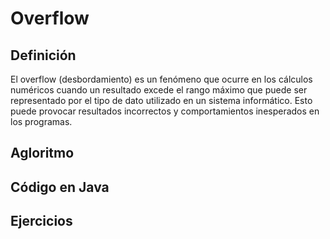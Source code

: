# Overflow

## Definición
El overflow (desbordamiento) es un fenómeno que ocurre en los cálculos numéricos cuando un resultado excede el rango máximo que puede ser representado por el tipo de dato utilizado en un sistema informático. Esto puede provocar resultados incorrectos y comportamientos inesperados en los programas.

## Agloritmo

## Código en Java

## Ejercicios

